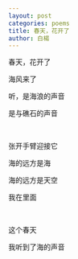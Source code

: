 ```yaml
---
layout: post
categories: poems
title: 春天，花开了
author: 白楊
---
```


春天，花开了

海风来了

听，是海浪的声音  

是与礁石的声音

&nbsp;

张开手臂迎接它

海的远方是海

海的远方是天空

我在里面

&nbsp;

这个春天

我听到了海的声音


